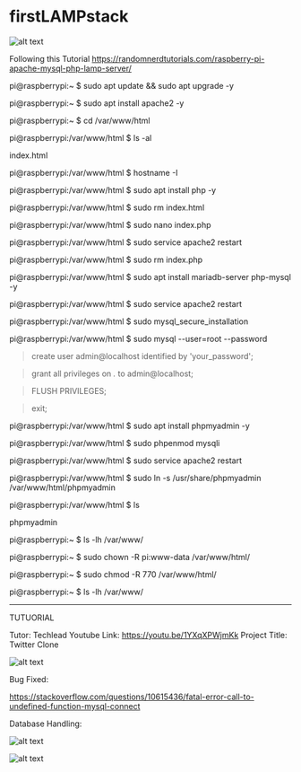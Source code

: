 # firstLAMPstack

![alt text](https://cdn-images-1.medium.com/fit/t/1600/480/1*FJTQ53A9dCdcmM9g78aaOg.jpeg)

Following this Tutorial
https://randomnerdtutorials.com/raspberry-pi-apache-mysql-php-lamp-server/

pi@raspberrypi:~ $ sudo apt update && sudo apt upgrade -y

pi@raspberrypi:~ $ sudo apt install apache2 -y

pi@raspberrypi:~ $ cd /var/www/html

pi@raspberrypi:/var/www/html $ ls -al

index.html

pi@raspberrypi:/var/www/html $ hostname -I

pi@raspberrypi:/var/www/html $ sudo apt install php -y

pi@raspberrypi:/var/www/html $ sudo rm index.html

pi@raspberrypi:/var/www/html $ sudo nano index.php

<?php echo "hello world"; ?>

pi@raspberrypi:/var/www/html $ sudo service apache2 restart

pi@raspberrypi:/var/www/html $ sudo rm index.php

pi@raspberrypi:/var/www/html $ sudo apt install mariadb-server php-mysql -y

pi@raspberrypi:/var/www/html $ sudo service apache2 restart

pi@raspberrypi:/var/www/html $ sudo mysql_secure_installation

pi@raspberrypi:/var/www/html $ sudo mysql --user=root --password

> create user admin@localhost identified by 'your_password';

> grant all privileges on *.* to admin@localhost;

> FLUSH PRIVILEGES;

> exit;

pi@raspberrypi:/var/www/html $ sudo apt install phpmyadmin -y

pi@raspberrypi:/var/www/html $ sudo phpenmod mysqli

pi@raspberrypi:/var/www/html $ sudo service apache2 restart

pi@raspberrypi:/var/www/html $ sudo ln -s /usr/share/phpmyadmin /var/www/html/phpmyadmin

pi@raspberrypi:/var/www/html $ ls

phpmyadmin

pi@raspberrypi:~ $ ls -lh /var/www/

pi@raspberrypi:~ $ sudo chown -R pi:www-data /var/www/html/

pi@raspberrypi:~ $ sudo chmod -R 770 /var/www/html/

pi@raspberrypi:~ $ ls -lh /var/www/


__________________________________________________________________________________________________________________________________
TUTUORIAL

Tutor: Techlead
Youtube Link: https://youtu.be/1YXqXPWjmKk
Project Title: Twitter Clone

![alt text](https://encrypted-tbn0.gstatic.com/images?q=tbn:ANd9GcSFk2IbTjU-arbu7owjZF757NDLLINVh6UgvQ&usqp=CAU)

Bug Fixed:

https://stackoverflow.com/questions/10615436/fatal-error-call-to-undefined-function-mysql-connect


Database Handling:

![alt text](https://user-images.githubusercontent.com/58724748/104832745-4c354980-58ce-11eb-8277-a6999efc9962.png)


![alt text](https://user-images.githubusercontent.com/58724748/104832907-e34ed100-58cf-11eb-9ce1-9afefa0e3962.png)
